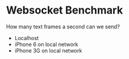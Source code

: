 # Websocket Benchmark

How many text frames a second can we send?

- Localhost
- iPhone 6 on local network
- iPhone 3G on local network
